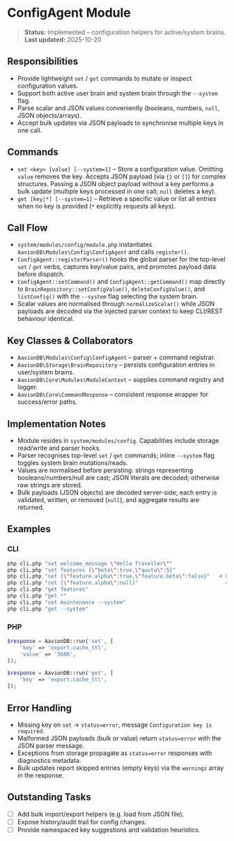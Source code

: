 # ConfigAgent Module

> **Status:** Implemented – configuration helpers for active/system brains.  
> **Last updated:** 2025-10-20

## Responsibilities
- Provide lightweight `set` / `get` commands to mutate or inspect configuration values.
- Support both active user brain and system brain through the `--system` flag.
- Parse scalar and JSON values conveniently (booleans, numbers, `null`, JSON objects/arrays).
- Accept bulk updates via JSON payloads to synchronise multiple keys in one call.

## Commands
- `set <key> [value] [--system=1]` – Store a configuration value. Omitting `value` removes the key. Accepts JSON payload (via `{}` or `[]`) for complex structures. Passing a JSON object payload without a key performs a bulk update (multiple keys processed in one call; `null` deletes a key).
- `get [key|*] [--system=1]` – Retrieve a specific value or list all entries when no key is provided (`*` explicitly requests all keys).

## Call Flow
- `system/modules/config/module.php` instantiates `AavionDB\Modules\Config\ConfigAgent` and calls `register()`.  
- `ConfigAgent::registerParser()` hooks the global parser for the top-level `set` / `get` verbs, captures key/value pairs, and promotes payload data before dispatch.  
- `ConfigAgent::setCommand()` and `ConfigAgent::getCommand()` map directly to `BrainRepository::setConfigValue()`, `deleteConfigValue()`, and `listConfig()` with the `--system` flag selecting the system brain.  
- Scalar values are normalised through `normalizeScalar()` while JSON payloads are decoded via the injected parser context to keep CLI/REST behaviour identical.

## Key Classes & Collaborators
- `AavionDB\Modules\Config\ConfigAgent` – parser + command registrar.  
- `AavionDB\Storage\BrainRepository` – persists configuration entries in user/system brains.  
- `AavionDB\Core\Modules\ModuleContext` – supplies command registry and logger.  
- `AavionDB\Core\CommandResponse` – consistent response wrapper for success/error paths.

## Implementation Notes
- Module resides in `system/modules/config`. Capabilities include storage read/write and parser hooks.
- Parser recognises top-level `set` / `get` commands; inline `--system` flag toggles system brain mutations/reads.
- Values are normalised before persisting: strings representing booleans/numbers/null are cast; JSON literals are decoded; otherwise raw strings are stored.
- Bulk payloads (JSON objects) are decoded server-side; each entry is validated, written, or removed (`null`), and aggregate results are returned.

## Examples

### CLI
```bash
php cli.php "set welcome_message \"Hello Traveller\""
php cli.php "set features {\"beta\":true,\"quota\":5}"
php cli.php "set {\"feature.alpha\":true,\"feature.beta\":false}"   # bulk update
php cli.php "set {\"feature.alpha\":null}"                            # bulk delete via null
php cli.php "get features"
php cli.php "get *"
php cli.php "set maintenance --system"
php cli.php "get --system"
```

### PHP
```php
$response = AavionDB::run('set', [
    'key' => 'export.cache_ttl',
    'value' => '3600',
]);

$response = AavionDB::run('get', [
    'key' => 'export.cache_ttl',
]);
```

## Error Handling
- Missing key on `set` -> `status=error`, message `Configuration key is required.`
- Malformed JSON payloads (bulk or value) return `status=error` with the JSON parser message.
- Exceptions from storage propagate as `status=error` responses with diagnostics metadata.
- Bulk updates report skipped entries (empty keys) via the `warnings` array in the response.

## Outstanding Tasks
- [ ] Add bulk import/export helpers (e.g. load from JSON file).
- [ ] Expose history/audit trail for config changes.
- [ ] Provide namespaced key suggestions and validation heuristics.
